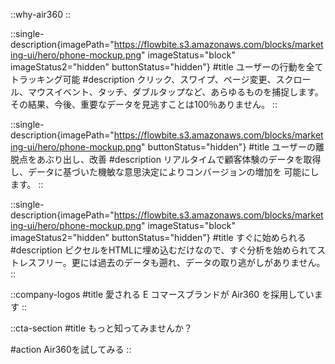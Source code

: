 <!-- ::video-hero
#title
Why Air360?
#subtitle
Air360は従来のアナリティクスツールとは違い、ユーザーの行動を360°把握することで、「なぜ買ってくれたのか、買ってくれなかったのか」を明確にします。
:: -->

::why-air360
::

::single-description{imagePath="https://flowbite.s3.amazonaws.com/blocks/marketing-ui/hero/phone-mockup.png" imageStatus="block" imageStatus2="hidden" buttonStatus="hidden"}
#title
ユーザーの行動を全てトラッキング可能
#description
クリック、スワイプ、ページ変更、スクロール、マウスイベント、タッチ、ダブルタップなど、あらゆるものを捕捉します。その結果、今後、重要なデータを見逃すことは100％ありません。
::

::single-description{imagePath="https://flowbite.s3.amazonaws.com/blocks/marketing-ui/hero/phone-mockup.png" buttonStatus="hidden"}
#title
ユーザーの離脱点をあぶり出し、改善
#description
リアルタイムで顧客体験のデータを取得し、データに基づいた機敏な意思決定によりコンバージョンの増加を
可能にします。
::

::single-description{imagePath="https://flowbite.s3.amazonaws.com/blocks/marketing-ui/hero/phone-mockup.png" imageStatus="block" imageStatus2="hidden" buttonStatus="hidden"}
#title
すぐに始められる
#description
ピクセルをHTMLに埋め込むだけなので、すぐ分析を始められてストレスフリー。更には過去のデータも遡れ、データの取り逃がしがありません。
::

::company-logos
#title
愛される E コマースブランドが Air360 を採用しています
::

::cta-section
#title
もっと知ってみませんか？

#action
Air360を試してみる
::